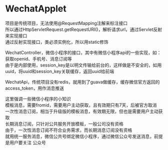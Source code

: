 # WechatApplet
项目是传统项目，无法使用@RequestMapping注解来标注接口  
所以通过HttpServletRequest.getRequestURI()，解析请求url，通过Servlet反射来实现接口  
通过反射实现接口，类必须实例化，所以用static修饰  

WechatController，微信小程序的接口，其中有微信小程序api的一些实现，如：获取openid、手机号、消息订阅等  
由于是内部使用，session_key是以明文传输给前台的，这样做是不安全的，如用uuid，将uuid和session_key关联缓存，返回uuid给前端  

WechatApi，传统项目没有redis，就用到了guava做缓存，缓存微信官方返回的access_token，用作消息推送  

这里强调一些微信小程序的小知识  
模板消息，需要fromid，需要用户主动获取，且有效期只有7天，后被官方取消  
一次性消息订阅，相当于升级版的模板消息，有效期无限，但也是需要用户主动获取  
长期消息订阅，只针对公共服务开放模板，一般公司没有资格  
由于，一次性消息订阅不符合业务需求，而长期消息订阅没有资格  
就用统一服务消息，微信公共号绑定微信小程序，通过微信公众号发送消息，前提是用户要关注
公众号  
